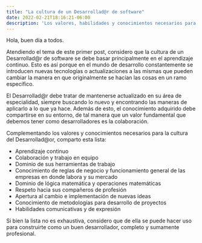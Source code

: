 ```yaml
---
title: "La cultura de un Desarrollad@r de software"
date: 2022-02-21T18:16:21-06:00
description: 'Los valores, habilidades y conocimientos necesarios para convertirte en un Desarrollad@or profesional.'
---
```


Hola, buen día a todos.

Atendiendo el tema de este primer post, considero que la cultura de un Desarrollad@r de software se debe basar principalmente en el aprendizaje continuo. Esto es así porque en el mundo de desarrollo constantemente se introducen nuevas tecnologías o actualizaciones a las mismas que pueden cambiar la manera en que originalmente se hacían las cosas en un ramo específico. 

El Desarrollad@r debe tratar de mantenerse actualizado en su área de especialidad, siempre buscando lo nuevo y encontrando las maneras de aplicarlo a lo que ya hace. Además de esto, el conocimiento adquirido debe compartirse en su entorno, de tal manera que un valor fundamental que debemos tener como desarrolladores es la colaboración.

Complementando los valores y conocimientos necesarios para la cultura del Desarrollad@or, comparto esta lista:

- Aprendizaje continuo
- Colaboración y trabajo en equipo
- Dominio de sus herramientas de trabajo
- Conocimiento de reglas de negocio y funcionamiento general de las empresas en donde labora y su mercado
- Dominio de lógica matemática y operaciones matemáticas
- Respeto hacia sus compañeros de profesión
- Apertura al cambio e implementación de nuevas ideas
- Conocimiento de metodologías para desarrollo de proyectos
- Habilidades comunicativas y de expresión

Si bien la lista no es exhaustiva, considero que de ella se puede hacer uso para construirte como un buen desarrollador, completo y sumamente profesional.

